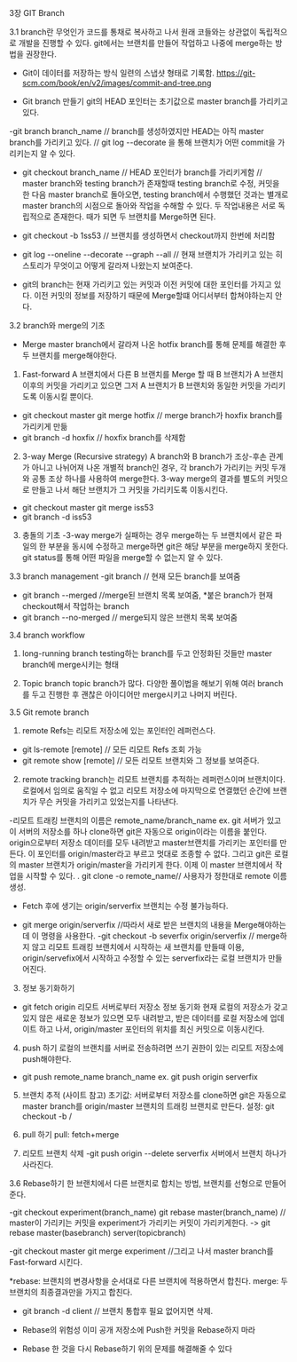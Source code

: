 3장 GIT Branch

3.1 branch란 무엇인가
코드를 통채로 복사하고 나서 원래 코들와는 상관없이 독립적으로 개발을 진행할 수 있다. git에서는 브랜치를 만들어 작업하고 나중에 merge하는 방법을 권장한다.

* Git이 데이터를 저장하는 방식
일련의 스냅샷 형태로 기록함. 
https://git-scm.com/book/en/v2/images/commit-and-tree.png

* Git branch 만들기
git의 HEAD 포인터는 초기값으로 master branch를 가리키고 있다. 

-git branch branch_name
// branch를 생성하였지만 HEAD는 아직 master branch를 가리키고 있다. 
// git log --decorate 을 통해 브랜치가 어떤 commit을 가리키는지 알 수 있다.

- git checkout branch_name
// HEAD 포인터가 branch를 가리키게함
// master branch와 testing branch가 존재할때 testing branch로 수정, 커밋을 한 다음 master branch로 돌아오면, testing branch에서 수행했던 것과는 별개로 master branch의 시점으로 돌아와 작업을 수해할 수 있다. 두 작업내용은 서로 독립적으로 존재한다. 때가 되면 두 브랜치를 Merge하면 된다. 

- git checkout -b 1ss53 
// 브랜치를 생성하면서 checkout까지 한번에 처리함

- git log --oneline --decorate --graph --all 
// 현재 브랜치가 가리키고 있는 히스토리가 무엇이고 어떻게 갈라져 나왔는지 보여준다. 

- git의 branch는 현재 가리키고 있는 커밋과 이전 커밋에 대한 포인터를 가지고 있다. 이전 커밋의 정보를 저장하기 때문에 Merge할떄 어디서부터 합쳐야하는지 안다.  

3.2 branch와 merge의 기초

* Merge
master branch에서 갈라져 나온 hotfix branch를 통해 문제를 해결한 후 두 브랜치를 merge해야한다.
1) Fast-forward 
A 브랜치에서 다른 B 브랜치를 Merge 할 때 B 브랜치가 A 브랜치 이후의 커밋을 가리키고 있으면 그저 A 브랜치가 B 브랜치와 동일한 커밋을 가리키도록 이동시킬 뿐이다.
- git checkout master
  git merge hotfix // merge branch가 hoxfix branch를 가리키게 만듦
- git branch -d hoxfix // hoxfix branch를 삭제함

2) 3-way Merge (Recursive strategy)
A branch와 B branch가 조상-후손 관계가 아니고 나뉘어져 나온 개별적 branch인 경우, 각 branch가 가리키는 커밋 두개와 공통 조상 하나를 사용하여 merge한다.
3-way merge의 결과를 별도의 커밋으로 만들고 나서 해단 브랜치가 그 커밋을 가리키도록 이동시킨다. 
- git checkout master
  git merge iss53
- git branch -d iss53

3) 충돌의 기초
-3-way merge가 실패하는 경우
merge하는 두 브랜치에서 같은 파일의 한 부분을 동시에 수정하고 merge하면 git은 해당 부분을 merge하지 못한다. 
git status를 통해 어떤 파일을 merge할 수 없는지 알 수 있다.

3.3 branch management
-git branch
// 현재 모든 branch를 보여줌
- git branch --merged
//merge된 브랜치 목록 보여줌, *붙은 branch가 현재 checkout해서 작업하는 branch
- git branch --no-merged
// merge되지 않은 브랜치 목록 보여줌

3.4 branch workflow
1) long-running branch
testing하는 branch를 두고 안정화된 것들만 master branch에 merge시키는 형태

2) Topic branch
topic branch가 많다. 다양한 풀이법을 해보기 위해 여러 branch를 두고 진행한 후 괜찮은 아이디어만 merge시키고 나머지 버린다.

3.5 Git remote branch
1) remote Refs는 리모트 저장소에 있는 포인터인 레퍼런스다.
- git ls-remote [remote]
// 모든 리모트 Refs 조회 가능
- git remote show [remote]
// 모든 리모트 브랜치와 그 정보를 보여준다. 

2) remote tracking branch는 리모트 브랜치를 추적하는 레퍼런스이며 브랜치이다. 로컬에서 임의로 움직일 수 없고 리모트 저장소에 마지막으로 연결했던 순간에 브랜치가 무슨 커밋을 가리키고 있었는지를 나타낸다. 

-리모트 트래킹 브랜치의 이름은 remote_name/branch_name
ex. git 서버가 있고 이 서버의 저장소를 하나 clone하면 git은 자동으로 origin이라는 이름을 붙인다. origin으로부터 저장소 데이터를 모두 내려받고 master브랜치를 가리키는 포인터를 만든다. 이 포인터를 origin/master라고 부르고 멋대로 조종할 수 없다. 그리고 git은 로컬의 master 브랜치가 origin/master을 가리키게 한다. 이제 이 master 브랜치에서 작업을 시작할 수 있다. 
. git clone -o remote_name// 사용자가 정한대로 remote 이름 생성.

* Fetch 후에 생기는 origin/serverfix 브랜치는 수정 불가능하다. 
- git merge origin/serverfix
//따라서 새로 받은 브랜치의 내용을 Merge해야하는데 이 명령을 사용한다.
-git checkout -b severfix origin/serverfix
// merge하지 않고 리모트 트래킹 브랜치에서 시작하는 새 브랜치를 만들때 이용, origin/servefix에서 시작하고 수정할 수 있는 serverfix라는 로컬 브랜치가 만들어진다. 

3) 정보 동기화하기
- git fetch origin
리모트 서버로부터 저장소 정보 동기화
현재 로컬의 저장소가 갖고 있지 않은 새로운 정보가 있으면 모두 내려받고, 받은 데이터를 로컬 저장소에 업데이트 하고 나서, origin/master 포인터의 위치를 최신 커밋으로 이동시킨다.

4) push 하기
로컬의 브랜치를 서버로 전송하려면 쓰기 권한이 있는 리모트 저장소에 push해야한다. 
- git push remote_name branch_name
ex. git push origin serverfix


5) 브랜치 추적 (사이트 참고)
초기값: 서버로부터 저장소를 clone하면 git은 자동으로 master branch를 origin/master 브랜치의 트래킹 브랜치로 만든다. 
설정: git checkout -b <branch> <remote>/<branch>

6) pull 하기
pull: fetch+merge

7) 리모트 브랜치 삭제
-git push origin --delete serverfix
서버에서 브랜치 하나가 사라진다.

3.6 Rebase하기
한 브랜치에서 다른 브랜치로 합치는 방법, 브랜치를 선형으로 만들어준다. 

-git checkout experiment(branch_name)
 git rebase master(branch_name)
// master이 가리키는 커밋을 experiment가 가리키는 커밋이 가리키게한다. 
-> git rebase master(basebranch) server(topicbranch)

-git checkout master
 git merge experiment
//그리고 나서 master branch를 Fast-forward 시킨다.

*rebase: 브랜치의 변경사항을 순서대로 다른 브랜치에 적용하면서 합친다.
 merge: 두 브랜치의 최종결과만을 가지고 합친다.

- git branch -d client // 브랜치 통합후 필요 없어지면 삭제.

- Rebase의 위험성
이미 공개 저장소에 Push한 커밋을 Rebase하지 마라

- Rebase 한 것을 다시 Rebase하기
위의 문제를 해결해줄 수 있다
